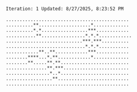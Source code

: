 `Iteration: 1 Updated: 8/27/2025, 8:23:52 PM`
<!-- GOL_START -->
`.............................................`</br>
`..........**...................*.............`</br>
`..........*.*.................***............`</br>
`...........**................*.*.*............`</br>
`............................***.***..........`</br>
`.............................*.*.*...........`</br>
`............**..**............***............`</br>
`........****...*.**............*.............`</br>
`........**.....**.**.........................`</br>
`...............**.***........................`</br>
`................*..*.........................`</br>
`.................**..........................`</br>
`.............................................`</br>
<!-- GOL_END -->